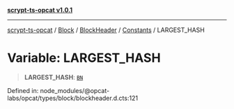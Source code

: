 [**scrypt-ts-opcat v1.0.1**](../../../../../../../README.md)

***

[scrypt-ts-opcat](../../../../../../../README.md) / [Block](../../../../../README.md) / [BlockHeader](../../../README.md) / [Constants](../README.md) / LARGEST\_HASH

# Variable: LARGEST\_HASH

> **LARGEST\_HASH**: [`BN`](../../../../../../crypto/classes/BN.md)

Defined in: node\_modules/@opcat-labs/opcat/types/block/blockheader.d.cts:121
